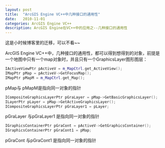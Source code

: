 ```yaml
---
layout: post
title:  "ArcGIS Engine VC++中几种接口的通用性"
date:   2010-11-01
categories: ArcGIS Engine VC++
description: ArcGIS Engine在VC++中的应用之--几种接口的通用性
---
```


这是小时候博客里的迁移，可以不看~~

ArcGIS Engine VC++中，几种接口的通用性，都可以得到想得到的对象，前提是一个地图中只有一个map对象时，并且只有一个GraphicsLayer图形图层：

```c++
IActiveViewPtr pActiveV = m_MapCtrl.get_ActiveView();
IMapPtr pMap = pActiveV->GetFocusMap();
IMapPtr pMapM = m_MapCtrl.get_Map();
```

pMap与 pMapM是指向同一对象的指针

```c++
ICompositeGraphicsLayerPtr pGraLayer = pMap->GetBasicGraphicsLayer();
ILayerPtr pLayer = pMap->GetActiveGraphicsLayer();
ICompositeGraphicsLayerPtr pGraLayer1 = pLayer;
```

pGraLayer 与pGraLayer1 是指向同一对象的指针

```c++
IGraphicsContainerPtr pGraCont = pActiveV->GetGraphicsContainer();
IGraphicsContainerPtr pGraCont1 = pMap;
```

pGraCont 与pGraCont1 是指向同一对象的指针
